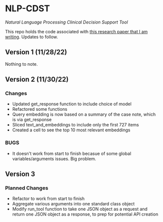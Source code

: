 # NLP-CDST
_Natural Language Processing Clinical Decision Support Tool_

This repo holds the code associated with [this research paper that I am writing](https://drive.google.com/file/d/1KsSOd4oMXm7gWdZcjIgTl9msBGE--E8l/view?usp=share_link). Updates to follow.

## Version 1 (11/28/22)

Nothing to note.

## Version 2 (11/30/22)

### Changes

- Updated get_response function to include choice of model
- Refactored some functions
- Query embedding is now based on a summary of the case note, which is via get_response
- Sliced text_and_embeddings to include only the first 727 items
- Created a cell to see the top 10 most relevant embeddings

### BUGS

- It doesn't work from start to finish becasue of some global variables/arguments issues. Big problem.

## Version 3

### Planned Changes

- Refactor to work from start to finish
- Aggregate various arguments into one standard class object
- Modify run_tool function to take one JSON object as a request and return one JSON object as a response, to prep for potential API creation
